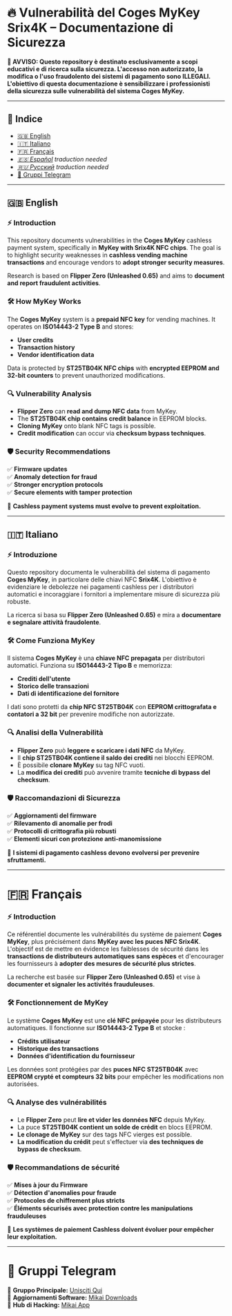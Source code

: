 # 🔥 Vulnerabilità del Coges MyKey Srix4K – Documentazione di Sicurezza

**🚨 AVVISO: Questo repository è destinato esclusivamente a scopi educativi e di ricerca sulla sicurezza. L'accesso non autorizzato, la modifica o l'uso fraudolento dei sistemi di pagamento sono ILLEGALI. L'obiettivo di questa documentazione è sensibilizzare i professionisti della sicurezza sulle vulnerabilità del sistema Coges MyKey.**

---

## 📖 Indice

- [🇬🇧 English](#-English)
- [🇮🇹 Italiano](#-Italiano)
- [🇫🇷 Français](#-Français)
- _[🇪🇸 Español](#-Español) traduction needed_
- _[🇷🇺 Русский](#-Pусский) traduction needed_
- [📌 Gruppi Telegram](#-Gruppi-Telegram)

---

## 🇬🇧 English

### ⚡ Introduction
This repository documents vulnerabilities in the **Coges MyKey** cashless payment system, specifically in **MyKey with Srix4K NFC chips**. The goal is to highlight security weaknesses in **cashless vending machine transactions** and encourage vendors to **adopt stronger security measures**.

Research is based on **Flipper Zero (Unleashed 0.65)** and aims to **document and report fraudulent activities**.

### 🛠️ How MyKey Works
The **Coges MyKey** system is a **prepaid NFC key** for vending machines. It operates on **ISO14443-2 Type B** and stores:
- **User credits**
- **Transaction history**
- **Vendor identification data**

Data is protected by **ST25TB04K NFC chips** with **encrypted EEPROM and 32-bit counters** to prevent unauthorized modifications.

### 🔍 Vulnerability Analysis
- **Flipper Zero** can **read and dump NFC data** from MyKey.
- The **ST25TB04K chip contains credit balance** in EEPROM blocks.
- **Cloning MyKey** onto blank NFC tags is possible.
- **Credit modification** can occur via **checksum bypass techniques**.

### 🛡️ Security Recommendations
✅ **Firmware updates**  
✅ **Anomaly detection for fraud**  
✅ **Stronger encryption protocols**  
✅ **Secure elements with tamper protection**  

🚀 **Cashless payment systems must evolve to prevent exploitation.**

---

## 🇮🇹 Italiano

### ⚡ Introduzione
Questo repository documenta le vulnerabilità del sistema di pagamento **Coges MyKey**, in particolare delle chiavi NFC **Srix4K**. L'obiettivo è evidenziare le debolezze nei pagamenti cashless per i distributori automatici e incoraggiare i fornitori a implementare misure di sicurezza più robuste.

La ricerca si basa su **Flipper Zero (Unleashed 0.65)** e mira a **documentare e segnalare attività fraudolente**.

### 🛠️ Come Funziona MyKey
Il sistema **Coges MyKey** è una **chiave NFC prepagata** per distributori automatici. Funziona su **ISO14443-2 Tipo B** e memorizza:
- **Crediti dell'utente**
- **Storico delle transazioni**
- **Dati di identificazione del fornitore**

I dati sono protetti da **chip NFC ST25TB04K** con **EEPROM crittografata e contatori a 32 bit** per prevenire modifiche non autorizzate.

### 🔍 Analisi della Vulnerabilità
- **Flipper Zero** può **leggere e scaricare i dati NFC** da MyKey.
- Il **chip ST25TB04K contiene il saldo dei crediti** nei blocchi EEPROM.
- È possibile **clonare MyKey** su tag NFC vuoti.
- La **modifica dei crediti** può avvenire tramite **tecniche di bypass del checksum**.

### 🛡️ Raccomandazioni di Sicurezza
✅ **Aggiornamenti del firmware**  
✅ **Rilevamento di anomalie per frodi**  
✅ **Protocolli di crittografia più robusti**  
✅ **Elementi sicuri con protezione anti-manomissione**  

🚀 **I sistemi di pagamento cashless devono evolversi per prevenire sfruttamenti.**

---
# 🇫🇷 Français

### ⚡ Introduction
Ce référentiel documente les vulnérabilités du système de paiement **Coges MyKey**, plus précisément dans **MyKey avec les puces NFC Srix4K**. L'objectif est de mettre en évidence les faiblesses de sécurité dans les **transactions de distributeurs automatiques sans espèces** et d'encourager les fournisseurs à **adopter des mesures de sécurité plus strictes**.

La recherche est basée sur **Flipper Zero (Unleashed 0.65)** et vise à **documenter et signaler les activités frauduleuses**.

### 🛠️ Fonctionnement de MyKey
Le système **Coges MyKey** est une **clé NFC prépayée** pour les distributeurs automatiques. Il fonctionne sur **ISO14443-2 Type B** et stocke :
- **Crédits utilisateur**
- **Historique des transactions**
- **Données d'identification du fournisseur**

Les données sont protégées par des **puces NFC ST25TB04K** avec **EEPROM crypté et compteurs 32 bits** pour empêcher les modifications non autorisées.

### 🔍 Analyse des vulnérabilités
- Le **Flipper Zero** peut **lire et vider les données NFC** depuis MyKey.
- La puce **ST25TB04K contient un solde de crédit** en blocs EEPROM.
- **Le clonage de MyKey** sur des tags NFC vierges est possible.
- **La modification du crédit** peut s'effectuer via **des techniques de bypass de checksum**.


### 🛡️ Recommandations de sécurité
✅ **Mises à jour du Firmware**  
✅ **Détection d'anomalies pour fraude**  
✅ **Protocoles de chiffrement plus stricts**  
✅ **Éléments sécurisés avec protection contre les manipulations frauduleuses**  

🚀 **Les systèmes de paiement Cashless doivent évoluer pour empêcher leur exploitation.**

---

# 📌 Gruppi Telegram
📌 **Gruppo Principale:** [Unisciti Qui](https://t.me/joinchat/PjejVk6LbnKu-O7zQMEM3Q)  
📌 **Aggiornamenti Software:** [Mikai Downloads](https://t.me/mikaidownload)  
📌 **Hub di Hacking:** [Mikai App](https://t.me/mikai_app)  
